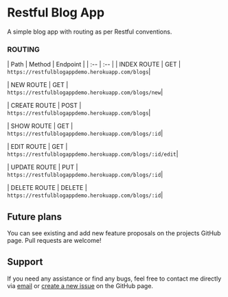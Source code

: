 # Restful Blog App

A simple blog app with routing as per Restful conventions.


### ROUTING

| Path | Method | Endpoint |
| :-- | :-- |
| INDEX ROUTE | GET | `https://restfulblogappdemo.herokuapp.com/blogs`|

| NEW ROUTE | GET | `https://restfulblogappdemo.herokuapp.com/blogs/new`|

| CREATE ROUTE | POST | `https://restfulblogappdemo.herokuapp.com/blogs`|

| SHOW ROUTE | GET | `https://restfulblogappdemo.herokuapp.com/blogs/:id`|

| EDIT ROUTE | GET | `https://restfulblogappdemo.herokuapp.com/blogs/:id/edit`|

| UPDATE ROUTE | PUT | `https://restfulblogappdemo.herokuapp.com/blogs/:id`|

| DELETE ROUTE | DELETE | `https://restfulblogappdemo.herokuapp.com/blogs/:id`|


## Future plans  

You can see existing and add new feature proposals on the projects GitHub page.
Pull requests are welcome!

## Support  

If you need any assistance or find any bugs, feel free to contact me directly via [email](mailto:himansh.jain1997@gmail.com) or [create a new issue](https://github.com/bugsnotfound/Restful-Blog-App/issues) on the GitHub page.
